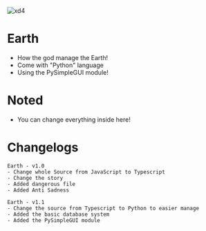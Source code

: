 ![xd4](https://encrypted-tbn0.gstatic.com/images?q=tbn:ANd9GcSdTLk-XM8pxRqL4BxtkxTs9M5cQcfqFFVCZQ&usqp=CAU)


# Earth
- How the god manage the Earth!
- Come with "Python" language
- Using the PySimpleGUI module!
# Noted
- You can change everything inside here!
# Changelogs
```
Earth - v1.0
- Change whole Source from JavaScript to Typescript
- Change the story
- Added dangerous file
- Added Anti Sadness
```
```
Earth - v1.1
- Change the source from Typescript to Python to easier manage
- Added the basic database system
- Added the PySimpleGUI module
```
